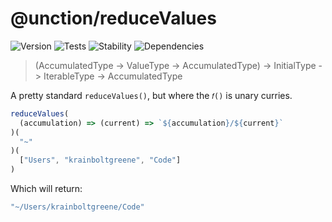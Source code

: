 # @unction/reduceValues

![Version][BADGE_VERSION]
![Tests][BADGE_TRAVIS]
![Stability][BADGE_STABILITY]
![Dependencies][BADGE_DEPENDENCY]

> (AccumulatedType -> ValueType -> AccumulatedType) -> InitialType -> IterableType -> AccumulatedType

A pretty standard `reduceValues()`, but where the `𝑓()` is unary curries.

``` javascript
reduceValues(
  (accumulation) => (current) => `${accumulation}/${current}`
)(
  "~"
)(
  ["Users", "krainboltgreene", "Code"]
)
```

Which will return:

``` javascript
"~/Users/krainboltgreene/Code"
```

[BADGE_TRAVIS]: https://img.shields.io/travis/krainboltgreene/unction.js.svg?maxAge=2592000&style=flat-square
[BADGE_VERSION]: https://img.shields.io/npm/v/@unction/reducevalues.svg?maxAge=2592000&style=flat-square
[BADGE_STABILITY]: https://img.shields.io/badge/stability-strong-green.svg?maxAge=2592000&style=flat-square
[BADGE_DEPENDENCY]: https://img.shields.io/david/krainboltgreene/unction.js.svg?maxAge=2592000&style=flat-square

